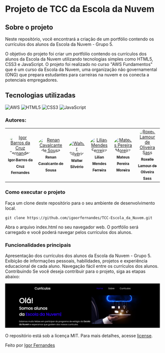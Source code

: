# Projeto de TCC da Escola da Nuvem

## Sobre o projeto
Neste repositório, você encontrará a criação de um portfólio contendo os currículos dos alunos da Escola da Nuvem - Grupo 5.

O objetivo do projeto foi criar um portfólio contendo os currículos dos alunos da Escola da Nuvem utilizando tecnologias simples como HTML5, CSS3 e JavaScript. O projeto foi realizado no curso "AWS Fundamentos" que é um curso da Escola da Nuvem, uma organização não governamental (ONG) que prepara estudantes para carreiras na nuvem e os conecta a potenciais empregadores.

## Tecnologias utilizadas
![AWS](https://img.shields.io/badge/AWS-%23FF9900.svg?style=for-the-badge&logo=amazon-aws&logoColor=white)
![HTML5](https://img.shields.io/badge/html5-%23E34F26.svg?style=for-the-badge&logo=html5&logoColor=white)
![CSS3](https://img.shields.io/badge/css3-%231572B6.svg?style=for-the-badge&logo=css3&logoColor=white)
![JavaScript](https://img.shields.io/badge/javascript-%23323330.svg?style=for-the-badge&logo=javascript&logoColor=%23F7DF1E)

### Autores:
<table>
<tr>
<td align="center"><a href="https://github.com/igoorfernandes"><img style="border-radius: 50%;" src="https://github.com/igoorfernandes.png" width="100px;" alt="Igor Barros da Cruz Fernandes"/><br /><sub><b>Igor Barros da Cruz Fernandes</b></sub></a><br/></td>
<td align="center"><a href="https://github.com/renanrcs"><img style="border-radius: 50%;" src="https://github.com/renanrcs.png" width="100px;" alt="Renan Cavalcante de Sousa"/><br /><sub><b>Renan Cavalcante de Sousa</b></sub></a><br/></td>
<td align="center"><a href="https://github.com/Waltersilverio23"><img style="border-radius: 50%;" src="https://github.com/Waltersilverio23.png" width="100px;" alt="Walter Silvério"/><br /><sub><b>Walter Silvério</b></sub></a><br/></td>
<td align="center"><a href="https://github.com/lilianmendesf"><img style="border-radius: 50%;" src="https://github.com/lilianmendesf.png" width="100px;" alt="Lilian Mendes Ferreira"/><br /><sub><b>Lilian Mendes Ferreira</b></sub></a><br/></td>
<td align="center"><a href="https://github.com/MattsxJ"><img style="border-radius: 50%;" src="https://github.com/MattsxJ.png" width="100px;" alt="Mateus Pereira Moreira"/><br /><sub><b>Mateus Pereira Moreira</b></sub></a><br/></td>
<td align="center"><a href="https://github.com/RoxelleSass"><img style="border-radius: 50%;" src="https://github.com/RoxelleSass.png" width="100px;" alt="Roxelle Lamour de Oliveira Sass "/><br /><sub><b>Roxelle Lamour de Oliveira Sass </b></sub></a><br/></td>
</table>


### Como executar o projeto
Faça um clone deste repositório para o seu ambiente de desenvolvimento local.
```
git clone https://github.com/igoorfernandes/TCC-Escola_da_Nuvem.git
```
Abra o arquivo index.html no seu navegador web.
O portfólio será carregado e você poderá navegar pelos currículos dos alunos.


### Funcionalidades principais
Apresentação dos currículos dos alunos da Escola da Nuvem - Grupo 5.
Exibição de informações pessoais, habilidades, projetos e experiência educacional de cada aluno.
Navegação fácil entre os currículos dos alunos.
Contribuindo
Se você deseja contribuir para o projeto, siga as etapas abaixo:

![captura](images/head.png)

O repositório está sob a licença MIT. Para mais detalhes, acesse <a href="https://github.com/igoorfernandes/TCC-Escola_da_Nuvem/blob/main/LICENSE">license</a>.
<br>

Feito por <a href="https://github.com/igoorfernandes">Igor Fernandes</a>
<br>
